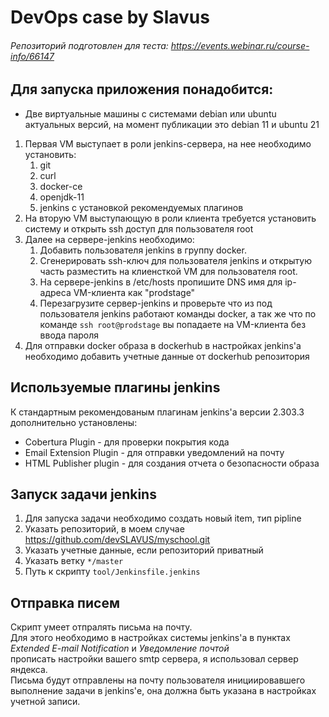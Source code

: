 # DevOps case by Slavus
###### Репозиторий подготовлен для теста: https://events.webinar.ru/course-info/66147
## Для запуска приложения понадобится:  
* Две виртуальные машины с системами debian или ubuntu актуальных версий, на момент публикации это debian 11 и ubuntu 21
1. Первая VM выступает в роли jenkins-сервера, на нее необходимо установить:
    1. git
    1. curl
    1. docker-ce
    1. openjdk-11
    1. jenkins с установкой рекомендуемых плагинов
1. На вторую VM выступающую в роли клиента требуется установить систему и открыть ssh доступ для пользователя root
1. Далее на сервере-jenkins необходимо:
    1. Добавить пользователя jenkins в группу docker.
    1. Сгенерировать ssh-ключ для пользователя jenkins и открытую часть разместить на клиенсткой VM для пользователя root.
    1. На сервере-jenkins в /etc/hosts пропишите DNS имя для ip-адреса VM-клиента как "prodstage"
    1. Перезагрузите сервер-jenkins и проверьте что из под пользователя jenkins работают команды docker, а так же что по команде `ssh root@prodstage`  вы попадаете на VM-клиента без ввода пароля
 1. Для отправки docker образа в dockerhub в настройках jenkins'a необходимо добавить учетные данные от dockerhub репозитория
 
## Используемые плагины jenkins  
К стандартным рекомендованым плагинам jenkins'a версии 2.303.3 дополнительно установлены:  
* Cobertura Plugin - для проверки покрытия кода
* Email Extension Plugin - для отправки уведомлений на почту
* HTML Publisher plugin - для создания отчета о безопасности образа
## Запуск задачи jenkins
1. Для запуска задачи необходимо создать новый item, тип pipline  
1. Указать репозиторий, в моем случае https://github.com/devSLAVUS/myschool.git
1. Указать учетные данные, если репозиторий приватный
1. Указать ветку `*/master`
1. Путь к скрипту `tool/Jenkinsfile.jenkins`
## Отправка писем  
Скрипт умеет отпралять письма на почту.    
Для этого необходимо в настройках системы jenkins'a в пунктах *Extended E-mail Notification* и *Уведомление почтой*  
прописать настройки вашего smtp сервера, я использовал сервер яндекса.  
Письма будут отправлены на почту пользователя инициировавшего выполнение задачи в jenkins'е, она должна быть указана в настройках учетной записи.


